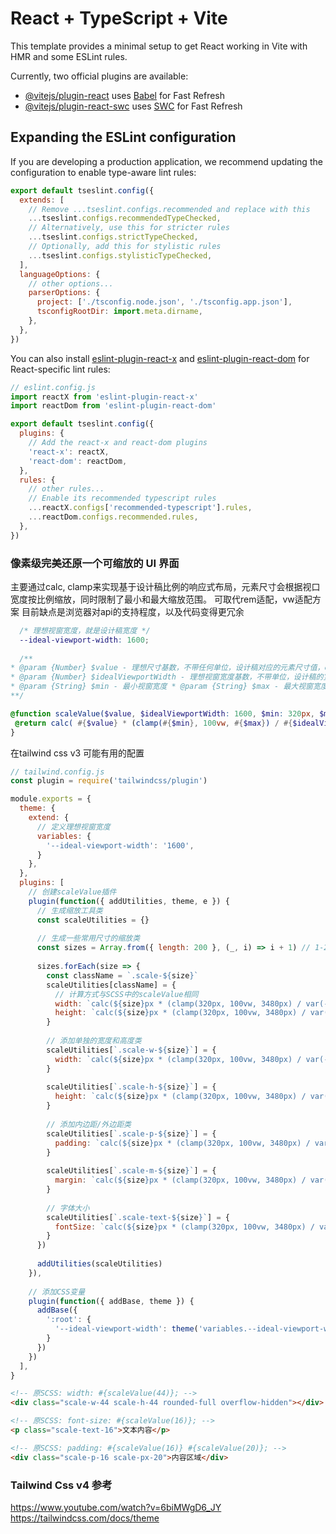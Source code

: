# React + TypeScript + Vite

This template provides a minimal setup to get React working in Vite with HMR and some ESLint rules.

Currently, two official plugins are available:

- [@vitejs/plugin-react](https://github.com/vitejs/vite-plugin-react/blob/main/packages/plugin-react/README.md) uses [Babel](https://babeljs.io/) for Fast Refresh
- [@vitejs/plugin-react-swc](https://github.com/vitejs/vite-plugin-react-swc) uses [SWC](https://swc.rs/) for Fast Refresh

## Expanding the ESLint configuration

If you are developing a production application, we recommend updating the configuration to enable type-aware lint rules:

```js
export default tseslint.config({
  extends: [
    // Remove ...tseslint.configs.recommended and replace with this
    ...tseslint.configs.recommendedTypeChecked,
    // Alternatively, use this for stricter rules
    ...tseslint.configs.strictTypeChecked,
    // Optionally, add this for stylistic rules
    ...tseslint.configs.stylisticTypeChecked,
  ],
  languageOptions: {
    // other options...
    parserOptions: {
      project: ['./tsconfig.node.json', './tsconfig.app.json'],
      tsconfigRootDir: import.meta.dirname,
    },
  },
})
```

You can also install [eslint-plugin-react-x](https://github.com/Rel1cx/eslint-react/tree/main/packages/plugins/eslint-plugin-react-x) and [eslint-plugin-react-dom](https://github.com/Rel1cx/eslint-react/tree/main/packages/plugins/eslint-plugin-react-dom) for React-specific lint rules:

```js
// eslint.config.js
import reactX from 'eslint-plugin-react-x'
import reactDom from 'eslint-plugin-react-dom'

export default tseslint.config({
  plugins: {
    // Add the react-x and react-dom plugins
    'react-x': reactX,
    'react-dom': reactDom,
  },
  rules: {
    // other rules...
    // Enable its recommended typescript rules
    ...reactX.configs['recommended-typescript'].rules,
    ...reactDom.configs.recommended.rules,
  },
})
```
### 像素级完美还原一个可缩放的 UI 界面

主要通过calc, clamp来实现基于设计稿比例的响应式布局，元素尺寸会根据视口宽度按比例缩放，同时限制了最小和最大缩放范围。
可取代rem适配，vw适配方案
目前缺点是浏览器对api的支持程度，以及代码变得更冗余

```scss
  /* 理想视窗宽度，就是设计稿宽度 */ 
  --ideal-viewport-width: 1600;
  
  /** 
* @param {Number} $value - 理想尺寸基数，不带任何单位，设计稿对应的元素尺寸值，eg 设计稿元素宽度是500，$value = 500 
* @param {Number} $idealViewportWidth - 理想视窗宽度基数，不带单位，设计稿的宽度 
* @param {String} $min - 最小视窗宽度 * @param {String} $max - 最大视窗宽度 
**/ 

@function scaleValue($value, $idealViewportWidth: 1600, $min: 320px, $max: 3480px) { 
 @return calc( #{$value} * (clamp(#{$min}, 100vw, #{$max}) / #{$idealViewportWidth})); 
}
```

在tailwind css v3 可能有用的配置

```js
// tailwind.config.js
const plugin = require('tailwindcss/plugin')

module.exports = {
  theme: {
    extend: {
      // 定义理想视窗宽度
      variables: {
        '--ideal-viewport-width': '1600',
      }
    },
  },
  plugins: [
    // 创建scaleValue插件
    plugin(function({ addUtilities, theme, e }) {
      // 生成缩放工具类
      const scaleUtilities = {}
      
      // 生成一些常用尺寸的缩放类
      const sizes = Array.from({ length: 200 }, (_, i) => i + 1) // 1-200的尺寸
      
      sizes.forEach(size => {
        const className = `.scale-${size}`
        scaleUtilities[className] = {
          // 计算方式与SCSS中的scaleValue相同
          width: `calc(${size}px * (clamp(320px, 100vw, 3480px) / var(--ideal-viewport-width)))`,
          height: `calc(${size}px * (clamp(320px, 100vw, 3480px) / var(--ideal-viewport-width)))`,
        }
        
        // 添加单独的宽度和高度类
        scaleUtilities[`.scale-w-${size}`] = {
          width: `calc(${size}px * (clamp(320px, 100vw, 3480px) / var(--ideal-viewport-width)))`,
        }
        
        scaleUtilities[`.scale-h-${size}`] = {
          height: `calc(${size}px * (clamp(320px, 100vw, 3480px) / var(--ideal-viewport-width)))`,
        }
        
        // 添加内边距/外边距类
        scaleUtilities[`.scale-p-${size}`] = {
          padding: `calc(${size}px * (clamp(320px, 100vw, 3480px) / var(--ideal-viewport-width)))`,
        }
        
        scaleUtilities[`.scale-m-${size}`] = {
          margin: `calc(${size}px * (clamp(320px, 100vw, 3480px) / var(--ideal-viewport-width)))`,
        }
        
        // 字体大小
        scaleUtilities[`.scale-text-${size}`] = {
          fontSize: `calc(${size}px * (clamp(320px, 100vw, 3480px) / var(--ideal-viewport-width)))`,
        }
      })
      
      addUtilities(scaleUtilities)
    }),
    
    // 添加CSS变量
    plugin(function({ addBase, theme }) {
      addBase({
        ':root': {
          '--ideal-viewport-width': theme('variables.--ideal-viewport-width'),
        }
      })
    })
  ],
}

```

```html
<!-- 原SCSS: width: #{scaleValue(44)}; -->
<div class="scale-w-44 scale-h-44 rounded-full overflow-hidden"></div>

<!-- 原SCSS: font-size: #{scaleValue(16)}; -->
<p class="scale-text-16">文本内容</p>

<!-- 原SCSS: padding: #{scaleValue(16)} #{scaleValue(20)}; -->
<div class="scale-p-16 scale-px-20">内容区域</div>

```

### Tailwind Css v4 参考
https://www.youtube.com/watch?v=6biMWgD6_JY
https://tailwindcss.com/docs/theme
